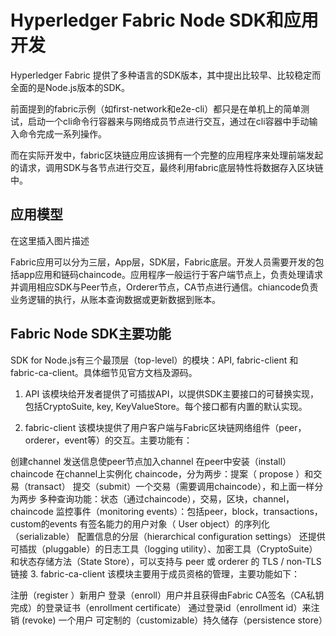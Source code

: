 # Hyperledger Fabric Node SDK和应用开发
 

Hyperledger Fabric 提供了多种语言的SDK版本，其中提出比较早、比较稳定而全面的是Node.js版本的SDK。

前面提到的fabric示例（如first-network和e2e-cli）都只是在单机上的简单测试，启动一个cli命令行容器来与网络成员节点进行交互，通过在cli容器中手动输入命令完成一系列操作。

而在实际开发中，fabric区块链应用应该拥有一个完整的应用程序来处理前端发起的请求，调用SDK与各节点进行交互，最终利用fabric底层特性将数据存入区块链中。

## 应用模型
在这里插入图片描述

Fabric应用可以分为三层，App层，SDK层，Fabric底层。开发人员需要开发的包括app应用和链码chaincode。应用程序一般运行于客户端节点上，负责处理请求并调用相应SDK与Peer节点，Orderer节点，CA节点进行通信。chiancode负责业务逻辑的执行，从账本查询数据或更新数据到账本。

## Fabric Node SDK主要功能
SDK for Node.js有三个最顶层（top-level）的模块：API, fabric-client 和 fabric-ca-client。具体细节见官方文档及源码。

1. API
该模块给开发者提供了可插拔API，以提供SDK主要接口的可替换实现，包括CryptoSuite, key, KeyValueStore。每个接口都有内置的默认实现。

2. fabric-client
该模块提供了用户客户端与Fabric区块链网络组件（peer，orderer，event等）的交互。主要功能有：

创建channel
发送信息使peer节点加入channel
在peer中安装（install）chaincode
在channel上实例化 chaincode，分为两步：提案（ propose ）和交易（transact）
提交（submit）一个交易（需要调用chaincode），和上面一样分为两步
多种查询功能：状态（通过chaincode），交易，区块，channel，chaincode
监控事件（monitoring events）：包括peer，block，transactions，custom的events
有签名能力的用户对象（ User object）的序列化（serializable）
配置信息的分层（hierarchical configuration settings）
还提供可插拔（pluggable）的日志工具（logging utility）、加密工具（CryptoSuite）和状态存储方法（State Store），可以支持与 peer 或 orderer 的 TLS / non-TLS 链接
3. fabric-ca-client
该模块主要用于成员资格的管理，主要功能如下：

注册（register ）新用户
登录（enroll）用户并且获得由Fabric CA签名（CA私钥完成）的登录证书（enrollment certificate）
通过登录id（enrollment id）来注销 (revoke) 一个用户
可定制的（customizable）持久储存（persistence store）